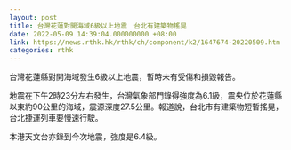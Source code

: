 ```yaml
---
layout: post
title: 台灣花蓮對開海域6級以上地震　台北有建築物搖晃
date: 2022-05-09 14:39:04.000000000 +08:00
link: https://news.rthk.hk/rthk/ch/component/k2/1647674-20220509.htm
categories: rthk
---
```


台灣花蓮縣對開海域發生6級以上地震，暫時未有受傷和損毀報告。

地震在下午2時23分左右發生，台灣氣象部門錄得強度為6.1級，震央位於花蓮縣以東約90公里的海域，震源深度27.5公里。報道說，台北市有建築物短暫搖晃，台北捷運列車要慢速行駛。

本港天文台亦錄到今次地震，強度是6.4級。
